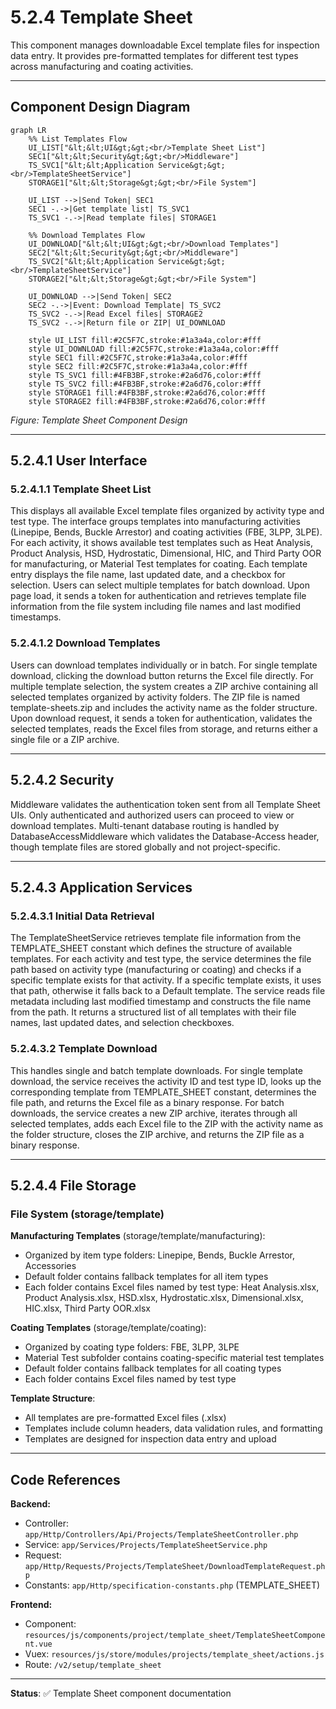 # 5.2.4 Template Sheet

This component manages downloadable Excel template files for inspection data entry. It provides pre-formatted templates for different test types across manufacturing and coating activities.

---

## Component Design Diagram

```mermaid
graph LR
    %% List Templates Flow
    UI_LIST["&lt;&lt;UI&gt;&gt;<br/>Template Sheet List"]
    SEC1["&lt;&lt;Security&gt;&gt;<br/>Middleware"]
    TS_SVC1["&lt;&lt;Application Service&gt;&gt;<br/>TemplateSheetService"]
    STORAGE1["&lt;&lt;Storage&gt;&gt;<br/>File System"]

    UI_LIST -->|Send Token| SEC1
    SEC1 -.->|Get template list| TS_SVC1
    TS_SVC1 -.->|Read template files| STORAGE1

    %% Download Templates Flow
    UI_DOWNLOAD["&lt;&lt;UI&gt;&gt;<br/>Download Templates"]
    SEC2["&lt;&lt;Security&gt;&gt;<br/>Middleware"]
    TS_SVC2["&lt;&lt;Application Service&gt;&gt;<br/>TemplateSheetService"]
    STORAGE2["&lt;&lt;Storage&gt;&gt;<br/>File System"]

    UI_DOWNLOAD -->|Send Token| SEC2
    SEC2 -.->|Event: Download Template| TS_SVC2
    TS_SVC2 -.->|Read Excel files| STORAGE2
    TS_SVC2 -.->|Return file or ZIP| UI_DOWNLOAD

    style UI_LIST fill:#2C5F7C,stroke:#1a3a4a,color:#fff
    style UI_DOWNLOAD fill:#2C5F7C,stroke:#1a3a4a,color:#fff
    style SEC1 fill:#2C5F7C,stroke:#1a3a4a,color:#fff
    style SEC2 fill:#2C5F7C,stroke:#1a3a4a,color:#fff
    style TS_SVC1 fill:#4FB3BF,stroke:#2a6d76,color:#fff
    style TS_SVC2 fill:#4FB3BF,stroke:#2a6d76,color:#fff
    style STORAGE1 fill:#4FB3BF,stroke:#2a6d76,color:#fff
    style STORAGE2 fill:#4FB3BF,stroke:#2a6d76,color:#fff
```

*Figure: Template Sheet Component Design*

---

## 5.2.4.1 User Interface

### 5.2.4.1.1 Template Sheet List

This displays all available Excel template files organized by activity type and test type. The interface groups templates into manufacturing activities (Linepipe, Bends, Buckle Arrestor) and coating activities (FBE, 3LPP, 3LPE). For each activity, it shows available test templates such as Heat Analysis, Product Analysis, HSD, Hydrostatic, Dimensional, HIC, and Third Party OOR for manufacturing, or Material Test templates for coating. Each template entry displays the file name, last updated date, and a checkbox for selection. Users can select multiple templates for batch download. Upon page load, it sends a token for authentication and retrieves template file information from the file system including file names and last modified timestamps.

### 5.2.4.1.2 Download Templates

Users can download templates individually or in batch. For single template download, clicking the download button returns the Excel file directly. For multiple template selection, the system creates a ZIP archive containing all selected templates organized by activity folders. The ZIP file is named template-sheets.zip and includes the activity name as the folder structure. Upon download request, it sends a token for authentication, validates the selected templates, reads the Excel files from storage, and returns either a single file or a ZIP archive.

---

## 5.2.4.2 Security

Middleware validates the authentication token sent from all Template Sheet UIs. Only authenticated and authorized users can proceed to view or download templates. Multi-tenant database routing is handled by DatabaseAccessMiddleware which validates the Database-Access header, though template files are stored globally and not project-specific.

---

## 5.2.4.3 Application Services

### 5.2.4.3.1 Initial Data Retrieval

The TemplateSheetService retrieves template file information from the TEMPLATE_SHEET constant which defines the structure of available templates. For each activity and test type, the service determines the file path based on activity type (manufacturing or coating) and checks if a specific template exists for that activity. If a specific template exists, it uses that path, otherwise it falls back to a Default template. The service reads file metadata including last modified timestamp and constructs the file name from the path. It returns a structured list of all templates with their file names, last updated dates, and selection checkboxes.

### 5.2.4.3.2 Template Download

This handles single and batch template downloads. For single template download, the service receives the activity ID and test type ID, looks up the corresponding template from TEMPLATE_SHEET constant, determines the file path, and returns the Excel file as a binary response. For batch downloads, the service creates a new ZIP archive, iterates through all selected templates, adds each Excel file to the ZIP with the activity name as the folder structure, closes the ZIP archive, and returns the ZIP file as a binary response.

---

## 5.2.4.4 File Storage

### File System (storage/template)

**Manufacturing Templates** (storage/template/manufacturing):
- Organized by item type folders: Linepipe, Bends, Buckle Arrestor, Accessories
- Default folder contains fallback templates for all item types
- Each folder contains Excel files named by test type: Heat Analysis.xlsx, Product Analysis.xlsx, HSD.xlsx, Hydrostatic.xlsx, Dimensional.xlsx, HIC.xlsx, Third Party OOR.xlsx

**Coating Templates** (storage/template/coating):
- Organized by coating type folders: FBE, 3LPP, 3LPE
- Material Test subfolder contains coating-specific material test templates
- Default folder contains fallback templates for all coating types
- Each folder contains Excel files named by test type

**Template Structure**:
- All templates are pre-formatted Excel files (.xlsx)
- Templates include column headers, data validation rules, and formatting
- Templates are designed for inspection data entry and upload

---

## Code References

**Backend:**
- Controller: `app/Http/Controllers/Api/Projects/TemplateSheetController.php`
- Service: `app/Services/Projects/TemplateSheetService.php`
- Request: `app/Http/Requests/Projects/TemplateSheet/DownloadTemplateRequest.php`
- Constants: `app/Http/specification-constants.php` (TEMPLATE_SHEET)

**Frontend:**
- Component: `resources/js/components/project/template_sheet/TemplateSheetComponent.vue`
- Vuex: `resources/js/store/modules/projects/template_sheet/actions.js`
- Route: `/v2/setup/template_sheet`

---

**Status**: ✅ Template Sheet component documentation
